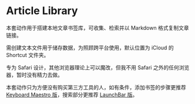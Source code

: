 # Article Library

本套动作用于搭建本地文章书签库，可收集、检索并以 Markdown 格式复制文章链接。

需创建文本文件用于储存数据，为照顾跨平台使用，默认位置为 iCloud 的 Shortcut 文件夹。

专为 Safari 设计，其他浏览器理论上可以魔改，但我不用 Safari 之外的任何浏览器，暂时没有精力去做。

本套动作只为方便没有购买第三方工具的人，如有条件，添加书签的步骤更推荐 [Keyboard Maestro 版](https://github.com/BlackwinMin/Keyboard-Maestro-gallery/tree/master/Article%20Library)，搜索部分更推荐 [LaunchBar 版](https://github.com/BlackwinMin/LaunchBar-gallery/tree/master/Article%20Library)。